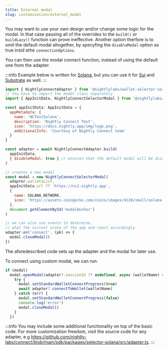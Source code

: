 ```yaml
---
title: External modal
slug: customization/external_modal
---
```


You may want to use your own design and/or change some logic for the modal. In that case passing all of the overrides to the `build()` or `buildLazy()` function can prove ineffective. Another option therfore is to omit the default modal altogether, by specyfing the `disableModal` option as true insid ethe `connectionOptions`.

You can then use the modal connect function, instead of using the default one from the adapter.

:::info
Example below is written for [Solana](../../solana/solana/connect), but you can use it for [Sui](../../sui/sui/connect) and [Substrate](../../substrate/substrate/connect) as well.
:::

```js
import { NightlyConnectAdapter } from '@nightlylabs/wallet-selector-solana'
// You have to import the modal class separately
import { AppInitData, NightlyConnectSelectorModal } from '@nightlylabs/wallet-selector-base'

const appInitData: AppInitData = {
  appMetadata: {
    name: 'NCTestSolana',
    description: 'Nightly Connect Test',
    icon: 'https://docs.nightly.app/img/logo.png',
    additionalInfo: 'Courtesy of Nightly Connect team'
  }
}

const adapter = await NightlyConnectAdapter.build(
  appInitData,
  { disableModal: true } // ensures that the default modal will be disabled
)

// creates a new modal
const modal = new NightlyConnectSelectorModal(
  adapter.walletsList,
  appInitData.url ?? 'https://nc2.nightly.app',
  {
    name: SOLANA_NETWORK,
    icon: 'https://assets.coingecko.com/coins/images/4128/small/solana.png'
  },
  document.getElementById('modalAnchor')
)

// we can also use events to determine,
// what the current state of the app and react accordingly
adapter.on('connect', (pk) => {
  modal.closeModal()
})
```

The aforedescribed code sets up the adapter and the modal for later use.

To connect using custom modal, we can run:

```js
if (modal)
  modal.openModal(adapter?.sessionId ?? undefined, async (walletName) => {
    try {
      modal.setStandardWalletConnectProgress(true)
      await adapter?.connectToWallet(walletName)
    } catch (err) {
      modal.setStandardWalletConnectProgress(false)
      console.log('error')
      modal.closeModal()
    }
  })
```

:::info
You may include some additional functionality on top of the basic code. For more customization freedom, visit the source code for any adapter, e.g https://github.com/nightly-labs/connect/blob/main/sdk/packages/selector-solana/src/adapter.ts.
:::
